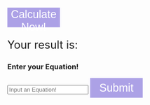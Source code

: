 <button onclick="calculator()">Calculate Now!</button>

<p> Your result is:</p>
<p id="answer"></p>




<script>
  
  function calculator() {
    let expression = prompt("What problem would you like to solve?");
    const urlStart = "https://hetvitrivedi.tk/api/calculator/";
    const url = urlStart + expression;

    console.log(url); 

    fetch(url)
      .then(res => res.json())
      .then(data => {
        console.log(data);
        
        document.getElementById("answer").innerHTML = data.result; 
      
      })
      
}
function getEquation(){
    let inputEquation = document.getElementById("inputEquation").value;
    return inputEquation;
}

function Calculator1(equationparam) {
    
    result = document.getElementById("EquationResult");

    // Fetch data from API
    fetch('https://hetvitrivedi.tk/api/calculator/' + equationparam)
    .then(response => response.json())
    .then(data => {

        console.log(data);

        result.innerHTML = "The answer to " + equationparam + " is: " + dataCalculator1;

    })
}

</script>

### Enter your Equation!
<input id="inputEquation" placeholder="Input an Equation!">
<button onclick="Calculator1(getEquation())">Submit</button>
<p id="EquationResult"></p>

<style> 
button {
	width: 120px;
	height: 45px;
	font-size: 25px;
	background-color: #ACA1E6;
	color: #fff;
	border: none;
	cursor: pointer;
}

p {
  font-size: 25px;
}
</style>